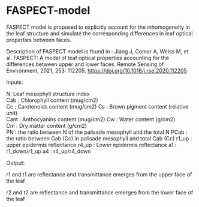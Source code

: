 # FASPECT-model
FASPECT model is proposed to explicitly account for the inhomogeneity in the leaf structure and simulate the corresponding differences in leaf optical properties between faces.

Description of FASPECT model is found in : Jiang J, Comar A, Weiss M, et al. FASPECT: A model of leaf optical properties accounting for the differences between upper and lower faces. Remote Sensing of Environment, 2021, 253: 112205. https://doi.org/10.1016/j.rse.2020.112205

Inputs:

N:	            Leaf mesophyll structure index                          
Cab	:        Chlorophyll content (mug/cm2) 	                   
Cc  :          Carotenoids content (mug/cm2)
Cs   :         Brown pigment content (relative unit)               
Cant  :        Anthocyanins content (mug/cm2)
Cw	   :     Water content (g/cm2) 			               
Cm	    :    Dry matter content (g/cm2)	                        
PN       :     the ratio between N  of the palisade mesophyll and the total N 
PCab      :    the ratio between Cab (Cc) in palisade mesophyll and total Cab (Cc)
r1_up      :    upper epidermis reflectance
r4_up       :   Lower epidermis reflectance
a1           :  r1_down/r1_up
a4            : r4_up/r4_down

Output:

r1 and t1 are reflectance and transmittance emerges from the upper face of the leaf

r2 and t2 are reflectance and transmittance emerges from the lower face of the leaf
